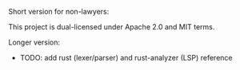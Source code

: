 Short version for non-lawyers:

This project is dual-licensed under Apache 2.0 and MIT
terms.

Longer version:

- TODO: add rust (lexer/parser) and rust-analyzer (LSP) reference
